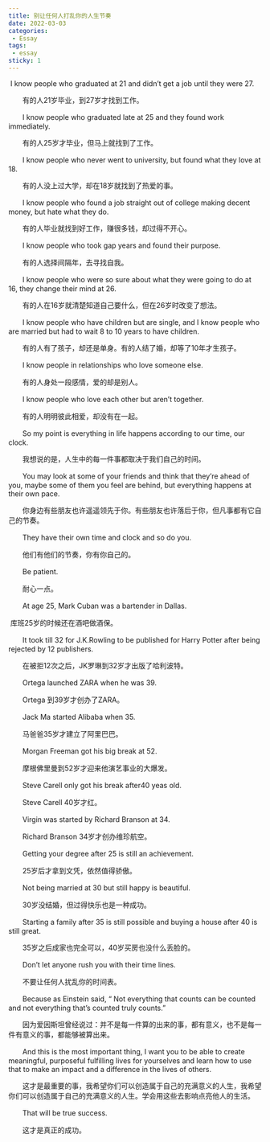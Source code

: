 ```yaml
---
title: 别让任何人打乱你的人生节奏
date: 2022-03-03
categories:
 - Essay
tags:
 - essay
sticky: 1
---  
```


​       I know people who graduated at 21 and didn’t get a job until they were 27. 

　　有的人21岁毕业，到27岁才找到工作。

　　I know people who graduated late at 25 and they found work immediately.

　　有的人25岁才毕业，但马上就找到了工作。

　　I know people who never went to university, but found what they love at 18.

　　有的人没上过大学，却在18岁就找到了热爱的事。

　　I know people who found a job straight out of college making decent money, but hate what they do.

　　有的人毕业就找到好工作，赚很多钱，却过得不开心。

　　I know people who took gap years and found their purpose.

　　有的人选择间隔年，去寻找自我。

　　I know people who were so sure about what they were going to do at 16, they change their mind at 26.

　　有的人在16岁就清楚知道自己要什么，但在26岁时改变了想法。

　　I know people who have children but are single, and I know people who are married but had to wait 8 to 10 years to have children.

　　有的人有了孩子，却还是单身。有的人结了婚，却等了10年才生孩子。

　　I know people in relationships who love someone else.

　　有的人身处一段感情，爱的却是别人。

　　I know people who love each other but aren’t together.

　　有的人明明彼此相爱，却没有在一起。

　　So my point is everything in life happens according to our time, our clock.

　　我想说的是，人生中的每一件事都取决于我们自己的时间。

　　You may look at some of your friends and think that they’re ahead of you, maybe some of them you feel are behind, but everything happens at their      own pace.

　　你身边有些朋友也许遥遥领先于你。有些朋友也许落后于你，但凡事都有它自己的节奏。

　　They have their own time and clock and so do you.

　　他们有他们的节奏，你有你自己的。

　　Be patient.

　　耐心一点。

　　At age 25, Mark Cuban was a bartender in Dallas. 

​    库班25岁的时候还在酒吧做酒保。

　　It took till 32 for J.K.Rowling to be published for Harry Potter after being rejected by 12 publishers.

　　在被拒12次之后，JK罗琳到32岁才出版了哈利波特。

　　Ortega launched ZARA when he was 39.

　　Ortega 到39岁才创办了ZARA。

　　Jack Ma started Alibaba when 35.

　　马爸爸35岁才建立了阿里巴巴。

　　Morgan Freeman got his big break at 52.

　　摩根佛里曼到52岁才迎来他演艺事业的大爆发。

　　Steve Carell only got his break after40 yeas old.

　　Steve Carell 40岁才红。

　　Virgin was started by Richard Branson at 34.

　　Richard Branson 34岁才创办维珍航空。

　　Getting your degree after 25 is still an achievement.

　　25岁后才拿到文凭，依然值得骄傲。

　　Not being married at 30 but still happy is beautiful.

　　30岁没结婚，但过得快乐也是一种成功。

　　Starting a family after 35 is still possible and buying a house after 40 is still great.

　　35岁之后成家也完全可以，40岁买房也没什么丢脸的。

　　Don’t let anyone rush you with their time lines.

　　不要让任何人扰乱你的时间表。

　　Because as Einstein said, “ Not everything that counts can be counted and not everything that’s counted truly counts.”

　　因为爱因斯坦曾经说过：并不是每一件算的出来的事，都有意义，也不是每一件有意义的事，都能够被算出来。

　　And this is the most important thing, I want you to be able to create meaningful, purposeful fulfilling lives for yourselves and learn how to use that to make an impact and a difference in the lives of others.

　　这才是最重要的事，我希望你们可以创造属于自己的充满意义的人生，我希望你们可以创造属于自己的充满意义的人生。学会用这些去影响点亮他人的生活。

　　That will be true success.

　　这才是真正的成功。